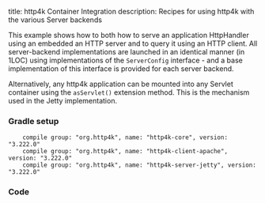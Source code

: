 title: http4k Container Integration
description: Recipes for using http4k with the various Server backends

This example shows how to both how to serve an application HttpHandler using an embedded an HTTP server and to query it using an HTTP client. All server-backend implementations are launched in an identical manner (in 1LOC) using implementations of the `ServerConfig` interface - and a base implementation of this interface is provided for each server backend.

Alternatively, any http4k application can be mounted into any Servlet container using the `asServlet()` extension method. This is the mechanism used in the Jetty implementation.

### Gradle setup
```
    compile group: "org.http4k", name: "http4k-core", version: "3.222.0"
    compile group: "org.http4k", name: "http4k-client-apache", version: "3.222.0"
    compile group: "org.http4k", name: "http4k-server-jetty", version: "3.222.0"
```

### Code [<img class="octocat"/>](https://github.com/http4k/http4k/blob/master/src/docs/cookbook/container_integration/example.kt)
<script src="https://gist-it.appspot.com/https://github.com/http4k/http4k/blob/master/src/docs/cookbook/container_integration/example.kt"></script>
